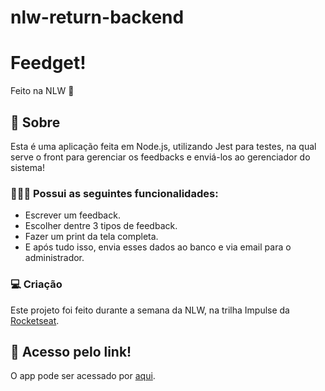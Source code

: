 # nlw-return-backend

 <div>
    <h1>Feedget!</h1>
    <span>Feito na NLW 🚀</span>
  </div>
</div>

## 🔧 Sobre

Esta é uma aplicação feita em Node.js, utilizando Jest para testes, na qual serve o front para gerenciar os feedbacks e enviá-los ao gerenciador do sistema!

### 👨🏻‍💻 Possui as seguintes funcionalidades:

- Escrever um feedback.
- Escolher dentre 3 tipos de feedback.
- Fazer um print da tela completa.
- E após tudo isso, envia esses dados ao banco e via email para o administrador.

### 💻 Criação

Este projeto foi feito durante a semana da NLW, na trilha Impulse da [Rocketseat](https://www.rocketseat.com.br/).

## 🚀 Acesso pelo link!

O app pode ser acessado por [aqui](https://nlw-return-lukeskw.vercel.app).
